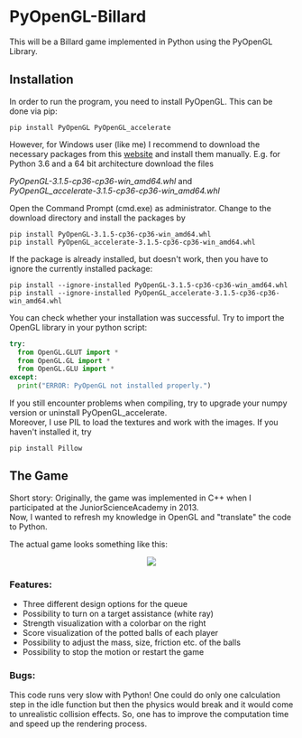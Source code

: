 # PyOpenGL-Billard
This will be a Billard game implemented in Python using the PyOpenGL Library.

## Installation
In order to run the program, you need to install PyOpenGL. This can be done via pip:
```
pip install PyOpenGL PyOpenGL_accelerate
```
However, for Windows user (like me) I recommend to download the necessary packages from this 
[website](https://www.lfd.uci.edu/~gohlke/pythonlibs/#pyopengl)
and install them manually. E.g. for Python 3.6 and a 64 bit architecture download the files

_PyOpenGL-3.1.5-cp36-cp36-win_amd64.whl_ and <br/>
_PyOpenGL_accelerate-3.1.5-cp36-cp36-win_amd64.whl_

Open the Command Prompt (cmd.exe) as administrator. Change to the download directory and install the packages by
```
pip install PyOpenGL-3.1.5-cp36-cp36-win_amd64.whl
pip install PyOpenGL_accelerate-3.1.5-cp36-cp36-win_amd64.whl
```
If the package is already installed, but doesn't work, then you have to ignore the currently installed package:
```
pip install --ignore-installed PyOpenGL-3.1.5-cp36-cp36-win_amd64.whl
pip install --ignore-installed PyOpenGL_accelerate-3.1.5-cp36-cp36-win_amd64.whl
```
You can check whether your installation was successful. Try to import the OpenGL library in your python script:
```python
try:
  from OpenGL.GLUT import *
  from OpenGL.GL import *
  from OpenGL.GLU import *
except:
  print("ERROR: PyOpenGL not installed properly.")
```
If you still encounter problems when compiling, try to upgrade your numpy version or uninstall PyOpenGL_accelerate. <br/>
Moreover, I use PIL to load the textures and work with the images. If you haven't installed it, try
```
pip install Pillow
```
## The Game
Short story: Originally, the game was implemented in C++ when I participated at the JuniorScienceAcademy in 2013. <br/>
Now, I wanted to refresh my knowledge in OpenGL and "translate" the code to Python.

The actual game looks something like this:
<p align="center">
  <img src="https://user-images.githubusercontent.com/37344742/86500252-201e0500-bd90-11ea-81be-1249bde20171.png">
</p>

### Features: <br/>
* Three different design options for the queue
* Possibility to turn on a target assistance (white ray)
* Strength visualization with a colorbar on the right
* Score visualization of the potted balls of each player
* Possibility to adjust the mass, size, friction etc. of the balls
* Possibility to stop the motion or restart the game

### Bugs: <br/>
This code runs very slow with Python! One could do only one calculation step in the idle function but then the physics would break and it would come to unrealistic collision effects. So, one has to improve the computation time and speed up the rendering process.
